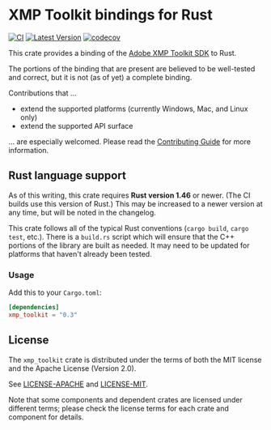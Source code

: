 # XMP Toolkit bindings for Rust

[![CI](https://github.com/adobe/xmp-toolkit-rs/actions/workflows/ci.yml/badge.svg)](https://github.com/adobe/xmp-toolkit-rs/actions/workflows/ci.yml) [![Latest Version](https://img.shields.io/crates/v/xmp_toolkit.svg)](https://crates.io/crates/xmp_toolkit) [![codecov](https://codecov.io/gh/adobe/xmp-toolkit-rs/branch/main/graph/badge.svg?token=z1yA0Y6HZK)](https://codecov.io/gh/adobe/xmp-toolkit-rs)

This crate provides a binding of the [Adobe XMP Toolkit SDK](https://github.com/adobe/XMP-Toolkit-SDK/) to Rust.

The portions of the binding that are present are believed to be well-tested and correct, but it is not (as of yet) a complete binding.

Contributions that ...

* extend the supported platforms (currently Windows, Mac, and Linux only)
* extend the supported API surface

... are especially welcomed. Please read the [Contributing Guide](./CONTRIBUTING.md) for more information.

## Rust language support

As of this writing, this crate requires **Rust version 1.46** or newer. (The CI builds use this version of Rust.) This may be increased to a newer version at any time, but will be noted in the changelog.

This crate follows all of the typical Rust conventions (`cargo build`, `cargo test`, etc.). There is a `build.rs` script which will ensure that the C++ portions of the library are built as needed. It may need to be updated for platforms that haven't already been tested.

### Usage

Add this to your `Cargo.toml`:

```toml
[dependencies]
xmp_toolkit = "0.3"
```

## License

The `xmp_toolkit` crate is distributed under the terms of both the MIT license and the Apache License (Version 2.0).

See [LICENSE-APACHE](./LICENSE-APACHE) and [LICENSE-MIT](./LICENSE-MIT).

Note that some components and dependent crates are licensed under different terms; please check the license terms for each crate and component for details.
